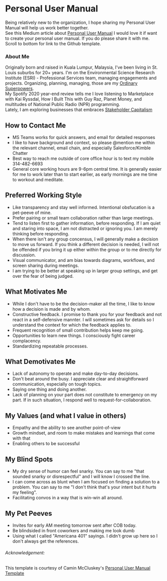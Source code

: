 # Personal User Manual
Being relatively new to the organization, I hope sharing my Personal User Manual will help us work better together.  
See this Medium article about [Personal User Manual](https://medium.com/better-programming/personal-user-manuals-the-good-the-bad-and-the-template-7b80db5044ea) 
I would love it if want to create your personal user manual. If you do please share it with me.  
Scroll to bottom for link to the Github template.  

### About Me

Originally born and raised in Kuala Lumpur, Malaysia, I've been living in St. Louis suburbs for 20+ years. I'm on the Environmental Science Research Institute (ESRI) - Professional Services team, managing engagements and projects. Organizing, planning, managing, those are my [Ordinary Superpowers](https://www.asuperpoweredlife.com/).  
My Spotify 2020 year-end review tells me I love listening to Marketplace with Kai Ryssdal, How I Built This with Guy Raz, Planet Money, and multitudes of National Public Radio (NPR) programming.  
Lately, I am exploring businesses that embraces [Stakeholder Capitalism](https://www.instituteforcorporatetransformation.com/podcast)   

## How to Contact Me
- MS Teams works for quick answers, and email for detailed responses  
- I like to have background and context, so please @mention me within the relevant channel, email chain, and especially Salesforce/Kimble Chatter
- Best way to reach me outside of core office hour is to text my mobile 314-482-6693
- General core working hours are 9-6pm central time. It is generally easier for me to work later than to start earlier, as early mornings are me time to workout and meditate.  

## Preferred Working Style
- Like transparency and stay well informed. Intentional obsfucation is a pet-peeve of mine. 
- Prefer pairing or small team collaboration rather than large meetings. 
- Tend to listen first to gather information, before responding. If I am quiet and staring into space, I am not distracted or ignoring you. I am merely thinking before responding. 
- When there isn't any group concensus, I will generally make a decision to move us forward. If you think a different decision is needed, I will not be offended if you bring it up either within the group or to me directly for discussion. 
- Visual communicator, and am bias towards diagrams, workflows, and screen sharing during meetings. 
- I am trying to be better at speaking up in larger group settings, and get over the fear of being judged.

## What Motivates Me
- While I don't have to be the decision-maker all the time, I like to know how a decision is made and by whom. 
- Constructive feedback. I promise to thank you for your feedback and not react in a self-defensive mannter. I will sometimes ask for details so I understand the context for which the feedback applies to.
- Frequent recognition of small contribution helps keep me going.
- Opportunities to learn new things. I consciously fight career complacency. 
- Standardizing repeatable processes. 

## What Demotivates Me
- Lack of autonomy to operate and make day-to-day decisions.
- Don't beat around the busy. I appreciate clear and straightforward communication, especially on tough topics.
- Saying one thing and doing another. 
- Lack of planning on your part does not constitute to emergency on my part. If in such situation, I respond well to request-for-collaboration.

## My Values (and what I value in others)
- Empathy and the ability to see another point-of-view
- Growth mindset, and room to make mistakes and learnings that come with that
- Enabling others to be successful

## My Blind Spots
- My dry sense of humor can feel snarky. You can say to me "that sounded snarky or disrespectful" and I will know I crossed the line. 
- I can come across as blunt when I am focused on finding a solution to a problem. You can say to me "I don't think that's your intent but it hurts my feeling". 
- Facilitating convos in a way that is win-win all around. 

## My Pet Peeves
- Invites for early AM meeting tomorrow sent after COB today.
- Be blindsided in front coworkers and making me look dumb
- Using what I called "Americana 401" sayings. I didn't grow up here so I don't always get the references. 

###### Acknowledgement:
This template is courtesy of Camin McCluskey's [Personal User Manual Template](https://github.com/camin-mccluskey/Personal-User-Manual-Template)
